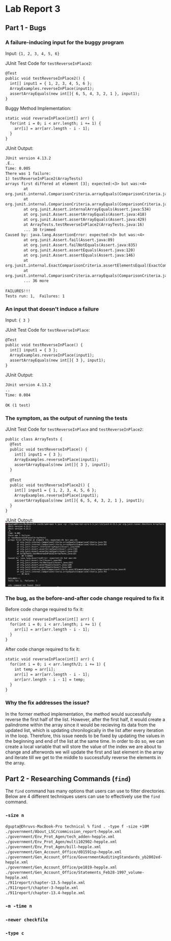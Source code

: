 # Lab Report 3

## Part 1 - Bugs 
### A failure-inducing input for the buggy program

Input: `{1, 2, 3, 4, 5, 6}`

JUnit Test Code for `testReverseInPlace2`: 
```
@Test 
public void testReverseInPlace2() {
  int[] input1 = { 1, 2, 3, 4, 5, 6 };
  ArrayExamples.reverseInPlace(input1);
  assertArrayEquals(new int[]{ 6, 5, 4, 3, 2, 1 }, input1);
}
```
Buggy Method Implementation: 
```
static void reverseInPlace(int[] arr) {
  for(int i = 0; i < arr.length; i += 1) {
    arr[i] = arr[arr.length - i - 1];
  }
}
```

JUnit Output: 
```
JUnit version 4.13.2
.E..
Time: 0.005
There was 1 failure:
1) testReverseInPlace2(ArrayTests)
arrays first differed at element [3]; expected:<3> but was:<4>
        at org.junit.internal.ComparisonCriteria.arrayEquals(ComparisonCriteria.java:78)
        at org.junit.internal.ComparisonCriteria.arrayEquals(ComparisonCriteria.java:28)
        at org.junit.Assert.internalArrayEquals(Assert.java:534)
        at org.junit.Assert.assertArrayEquals(Assert.java:418)
        at org.junit.Assert.assertArrayEquals(Assert.java:429)
        at ArrayTests.testReverseInPlace2(ArrayTests.java:16)
        ... 30 trimmed
Caused by: java.lang.AssertionError: expected:<3> but was:<4>
        at org.junit.Assert.fail(Assert.java:89)
        at org.junit.Assert.failNotEquals(Assert.java:835)
        at org.junit.Assert.assertEquals(Assert.java:120)
        at org.junit.Assert.assertEquals(Assert.java:146)
        at org.junit.internal.ExactComparisonCriteria.assertElementsEqual(ExactComparisonCriteria.java:8)
        at org.junit.internal.ComparisonCriteria.arrayEquals(ComparisonCriteria.java:76)
        ... 36 more

FAILURES!!!
Tests run: 1,  Failures: 1
```

### An input that doesn't induce a failure

Input: `{ 3 }`

JUnit Test Code for `testReverseInPlace`:
```
@Test 
public void testReverseInPlace() {
  int[] input1 = { 3 };
  ArrayExamples.reverseInPlace(input1);
  assertArrayEquals(new int[]{ 3 }, input1);
}
```

JUnit Output: 
```
JUnit version 4.13.2
..
Time: 0.004

OK (1 test)
```

### The symptom, as the output of running the tests 

JUnit Test Code for `testReverseInPlace` and `testReverseInPlace2`:
```
public class ArrayTests {
  @Test 
  public void testReverseInPlace() {
    int[] input1 = { 3 };
    ArrayExamples.reverseInPlace(input1);
    assertArrayEquals(new int[]{ 3 }, input1);
  }

  @Test
  public void testReverseInPlace2() {
    int[] input1 = { 1, 2, 3, 4, 5, 6 };
    ArrayExamples.reverseInPlace(input1);
    assertArrayEquals(new int[]{ 6, 5, 4, 3, 2, 1 }, input1);
  }
}
```

JUnit Output: 
![Image](lab3part1.png)

### The bug, as the before-and-after code change required to fix it 
Before code change required to fix it: 
```
static void reverseInPlace(int[] arr) {
  for(int i = 0; i < arr.length; i += 1) {
    arr[i] = arr[arr.length - i - 1];
  }
}
```

After code change required to fix it: 
```
static void reverseInPlace(int[] arr) {
  for(int i = 0; i < arr.length/2; i += 1) {
    int temp = arr[i];
    arr[i] = arr[arr.length - i - 1];
    arr[arr.length - i - 1] = temp;
  }
}
```

### Why the fix addresses the issue? 
In the former method implementation, the method would successfully reverse the first half of the list. However, after the first half, it would create a palindrome within the array since it would be recieving its data from the updated list, which is updating chronilogically in the list after every iteration in the loop. Therefore, this issue needs to be fixed by updating the values in the beginning and end of the list at the same time. In order to do so, we can create a local variable that will store the value of the index we are about to change and afterwords we will update the first and last element in the array and iterate till we get to the middle to successfully reverse the elements in the array. 

## Part 2 - Researching Commands (`find`)

The `find` command has many options that users can use to filter directories. Below are 4 different techniques users can use to effectively use the `find` command. 

### `-size n`
```
dgupta@Dhruvs-MacBook-Pro technical % find . -type f -size +10M                    
./government/About_LSC/commission_report-hepple.xml
./government/Env_Prot_Agen/tech_adden-hepple.xml
./government/Env_Prot_Agen/multi102902-hepple.xml
./government/Env_Prot_Agen/bill-hepple.xml
./government/Gen_Account_Office/d01591sp-hepple.xml
./government/Gen_Account_Office/GovernmentAuditingStandards_yb2002ed-hepple.xml
./government/Gen_Account_Office/pe1019-hepple.xml
./government/Gen_Account_Office/Statements_Feb28-1997_volume-hepple.xml
./911report/chapter-13.5-hepple.xml
./911report/chapter-3-hepple.xml
./911report/chapter-13.4-hepple.xml
```


### `-m -time n`


### `-newer checkfile`


### `-type c`


